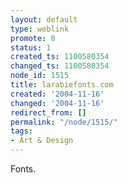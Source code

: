 ```yaml
---
layout: default
type: weblink
promote: 0
status: 1
created_ts: 1100580354
changed_ts: 1100580354
node_id: 1515
title: larabiefonts.com
created: '2004-11-16'
changed: '2004-11-16'
redirect_from: []
permalink: "/node/1515/"
tags:
- Art & Design
---
```

Fonts.
